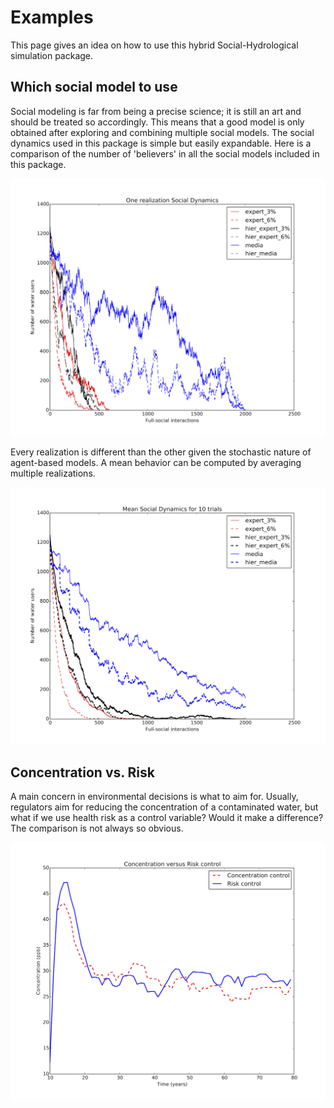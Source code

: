# Examples

This page gives an idea on how to use this hybrid Social-Hydrological simulation package.

## Which social model to use

Social modeling is far from being a precise science; it is still an art and should be treated so accordingly. This means that a good model is only obtained after exploring and combining multiple social models. The social dynamics used in this package is simple but easily expandable. Here is a comparison of the number of 'believers' in all the social models included in this package.

![Figure1](img/OneRealSD.png)

Every realization is different than the other given the stochastic nature of agent-based models. A mean behavior can be computed by averaging multiple realizations.

![Figure2](img/MeanSD.png)

## Concentration vs. Risk

A main concern in environmental decisions is what to aim for. Usually, regulators aim for reducing the concentration of a contaminated water, but what if we use health risk as a control variable? Would it make a difference? The comparison is not always so obvious.

![Figure3](img/ConcvsRisk.png)

